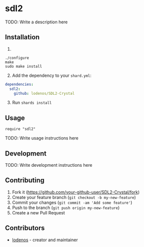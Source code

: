 # sdl2

TODO: Write a description here

## Installation

1. 
```shell
./configure
make
sudo make install
```

2. Add the dependency to your `shard.yml`:

```yaml
dependencies:
  sdl2:
    github: lodenos/SDL2-Crystal
```

3. Run `shards install`

## Usage

```crystal
require "sdl2"
```

TODO: Write usage instructions here

## Development

TODO: Write development instructions here

## Contributing

1. Fork it (<https://github.com/your-github-user/SDL2-Crystal/fork>)
2. Create your feature branch (`git checkout -b my-new-feature`)
3. Commit your changes (`git commit -am 'Add some feature'`)
4. Push to the branch (`git push origin my-new-feature`)
5. Create a new Pull Request

## Contributors

- [lodenos](https://github.com/your-github-user) - creator and maintainer

